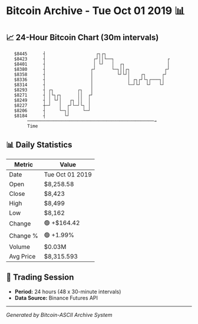 # Bitcoin Archive - Tue Oct 01 2019 📊

## 📈 24-Hour Bitcoin Chart (30m intervals)

```
   $8445      ┤                   ┌┐┌┐                         
   $8423      ┤                  ┌┘││└──┐                    ┌ 
   $8401      ┤                  │ └┘   │  ┌┐                │ 
   $8380      ┤                 ┌┘      └─┐││┌┐             ┌┘ 
   $8358      ┤                 │         └┘└┘│    ┌┐      ┌┘  
   $8336      ┤                 │             │ ┌┐┌┘└┐┌───┐│   
   $8314      ┤                 │             └─┘└┘  └┘   └┘   
   $8293      ┤ ┌┐         ┌┐   │                              
   $8271      ┤ │└┐┌┐      ││  ┌┘                              
   $8249      ┤ │ └┘│   ┌┐ ││  │                               
   $8227      ┼─┘   │  ┌┘└─┘└┐ │                               
   $8206      ┤     └─┐│     └─┘                               
   $8184      ┤       └┘                                       
        ────────────────────────────────────────────────→
        Time
```

## 📊 Daily Statistics

| Metric | Value |
|--------|-------|
| Date | Tue Oct 01 2019 |
| Open | $8,258.58 |
| Close | $8,423 |
| High | $8,499 |
| Low | $8,162 |
| Change | 🟢 +$164.42 |
| Change % | 🟢 +1.99% |
| Volume | $0.03M |
| Avg Price | $8,315.593 |

## 📅 Trading Session

- **Period:** 24 hours (48 x 30-minute intervals)
- **Data Source:** Binance Futures API

---
*Generated by Bitcoin-ASCII Archive System*
